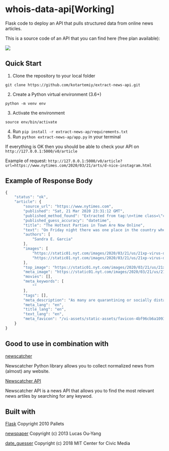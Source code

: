 # whois-data-api[Working]
Flask code to deploy an API that pulls structured data from online news articles.

This is a source code of an API that you can find here (free plan available): 




![](extract_image.png)


## Quick Start
1. Clone the repository to your local folder 

`git clone https://github.com/kotartemiy/extract-news-api.git`

2. Create a Python virtual environment (3.6+)

`python -m venv env`

3. Activate the environment

`source env/bin/activate`

4. Run `pip install -r extract-news-ap/requirements.txt`
5. Run `python extract-news-ap/app.py` in your terminal 

If everything is OK then you should be able to check your API on `http://127.0.0.1:5000/v0/article`

Example of request: `http://127.0.0.1:5000/v0/article?url=https://www.nytimes.com/2020/03/21/arts/d-nice-instagram.html`

## Example of Response Body
``` javascript
{
    "status": "ok",
    "article": {
        "source_url": "https://www.nytimes.com",
        "published": "Sat, 21 Mar 2020 23:31:12 GMT",
        "published_method_found": "Extracted from tag:\n<time class=\"css-1sbuyqj e16638kd4\" datetime=\"2020-03-21T19:31:12-04:00\">March 21, 2020</time>",
        "published_guess_accuracy": "datetime",
        "title": "The Hottest Parties in Town Are Now Online",
        "text": "On Friday night there was one place in the country where you could take part in a social gathering and not be afraid of spreading or contracting the coronavirus.\n\nOver 4,000 people were in attendance, including headliners like Jennifer Lopez, Drake, Naomi Campbell, Diddy, Mary J. Blige, DJ Khaled, T.I., Queen Latifah and Tracee Ellis Ross.\n\nThere was no charge at the door, no security, no drink minimum and you could attend in your pajamas from the comfort of your own home.\n\nThe party, named Homeschoolin’, was easy to find: It was on D.J. D-Nice’s Instagram live.\n\nSince Wednesday, Derrick Jones, 49, more popularly known as D-Nice, has held streams of hourslong jam sessions from his home in Los Angeles. He plays all of the hits, new and old, but you never hear the same song twice.",
        "authors": [
            "Sandra E. Garcia"
        ],
        "images": [
            "https://static01.nyt.com/images/2020/03/21/us/21xp-virus-digitalparties-image/21xp-virus-digitalparties-image-articleLarge.jpg?quality=75&auto=webp&disable=upscale",
            "https://static01.nyt.com/images/2020/03/21/us/21xp-virus-digitalparties-image/21xp-virus-digitalparties-image-facebookJumbo.jpg"
        ],
        "top_image": "https://static01.nyt.com/images/2020/03/21/us/21xp-virus-digitalparties-image/21xp-virus-digitalparties-image-facebookJumbo.jpg",
        "meta_image": "https://static01.nyt.com/images/2020/03/21/us/21xp-virus-digitalparties-image/21xp-virus-digitalparties-image-facebookJumbo.jpg",
        "movies": [],
        "meta_keywords": [
            ""
        ],
        "tags": [],
        "meta_description": "As many are quarantining or socially distancing themselves to curb the spread of the coronavirus, the party has moved to social media.",
        "meta_lang": "en",
        "title_lang": "en",
        "text_lang": "en",
        "meta_favicon": "/vi-assets/static-assets/favicon-4bf96cb6a1093748bf5b3c429accb9b4.ico"
    }
}
```

## Good to use in combination with
[newscatcher](https://github.com/kotartemiy/newscatcher)

Newscatcher Python library allows you to collect normalized news from (almost) any website.

[Newscatcher API](https://newscatcherapi.com/)

Newscatcher API is a news API that allows you to find the most relevant news artiles by searching for any keywod. 


## Built with
[Flask](https://github.com/pallets/flask) Copyright 2010 Pallets

[newspaper](https://github.com/codelucas/newspaper) Copyright (c) 2013 Lucas Ou-Yang

[date_guesser](https://github.com/mitmedialab/date_guesser) Copyright (c) 2018 MIT Center for Civic Media


